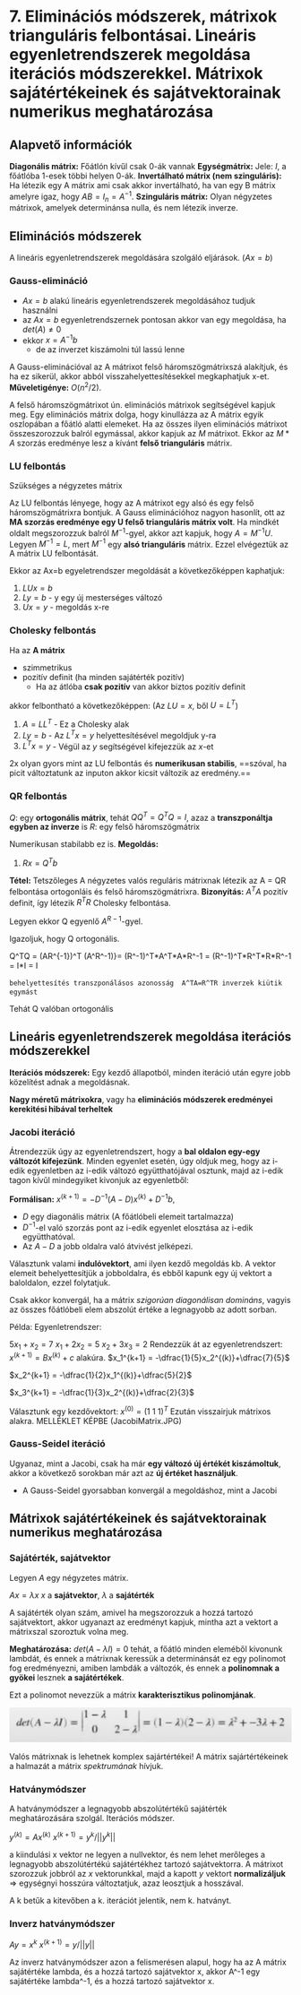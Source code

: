 
# 7. Eliminációs módszerek, mátrixok trianguláris felbontásai. Lineáris egyenletrendszerek megoldása iterációs módszerekkel. Mátrixok sajátértékeinek és sajátvektorainak numerikus meghatározása

## Alapvető információk
**Diagonális mátrix:** Főátlón kívűl csak 0-ák vannak
**Egységmátrix:** Jele: $I$, a főátlóba 1-esek többi helyen 0-ák.
**Invertálható mátrix (nem szinguláris):** Ha létezik egy A mátrix ami csak akkor invertálható, ha van egy B mátrix amelyre igaz, hogy $AB = I_n = A^{-1}$.
**Szinguláris mátrix:** Olyan négyzetes mátrixok, amelyek determinánsa nulla, és nem létezik inverze.

## Eliminációs módszerek
A lineáris egyenletrendszerek megoldására szolgáló eljárások. ($Ax = b$)

### Gauss-elimináció

- $Ax=b$ alakú lineáris egyenletrendszerek megoldásához tudjuk használni
- az $Ax=b$ egyenletrendszernek pontosan akkor van egy megoldása, ha $det(A) \ne 0$
- ekkor $x = A^{-1}b$
    - de az inverzet kiszámolni túl lassú lenne

A Gauss-eliminációval az A mátrixot felső háromszögmátrixszá alakítjuk, és ha ez sikerül, akkor abból visszahelyettesítésekkel megkaphatjuk x-et. **Műveletigénye:** $O(n^2/2)$.

A felső háromszögmátrixot ún. eliminációs mátrixok segítségével kapjuk meg. Egy eliminációs mátrix dolga, hogy kinullázza az A mátrix egyik oszlopában a főátló alatti elemeket. Ha az összes ilyen eliminációs mátrixot összeszorozzuk balról egymással, akkor kapjuk az $M$ mátrixot. 
Ekkor az $M*A$ szorzás eredménye lesz a kívánt **felső trianguláris** mátrix.

### LU felbontás
Szükséges a négyzetes mátrix

Az LU felbontás lényege, hogy az A mátrixot egy alsó és egy felső háromszögmátrixra bontjuk. A Gauss eliminációhoz nagyon hasonlít, ott az **MA szorzás eredménye egy U felső trianguláris mátrix volt**. Ha mindkét oldalt megszorozzuk balról $M^{-1}$-gyel, akkor azt kapjuk, hogy $A = M^{-1}U$. Legyen $M^{-1}=L$, mert $M^{-1}$ egy **alsó trianguláris** mátrix. Ezzel elvégeztük az A mátrix LU felbontását.

Ekkor az Ax=b egyeletrendszer megoldását a következőképpen kaphatjuk:
1. $LUx=b$
2. $Ly=b$ - y egy új mesterséges változó
3. $Ux = y$ - megoldás x-re


### Cholesky felbontás

Ha az **A mátrix**
- szimmetrikus
- pozitív definit (ha minden sajátérték pozitív)
	- Ha az átlóba **csak pozitív** van akkor biztos pozitív definit

akkor felbontható a következőképpen: (Az $LU = x$, ből $U = L^T$)
1. $A=LL^T$ - Ez a Cholesky alak
2. $Ly = b$ - Az $L^Tx = y$ helyettesítésével megoldjuk y-ra
3. $L^Tx = y$ - Végül az $y$ segítségével kifejezzük az $x$-et

2x olyan gyors mint az LU felbontás és **numerikusan stabilis**, ==szóval, ha picit változtatunk az inputon akkor kicsit változik az eredmény.==

### QR felbontás
$Q$: egy **ortogonális mátrix**, tehát $QQ^T = Q^TQ = I$, azaz a **transzponáltja egyben az inverze** is
$R$: egy felső háromszögmátrix

Numerikusan stabilabb ez is.
**Megoldás:**
1. $Rx=Q^Tb$

**Tétel:** Tetszőleges A négyzetes valós reguláris mátrixnak létezik az A = QR felbontása ortogonláis és felső háromszögmátrixra.
**Bizonyítás:**
$A^TA$ pozitív definit, így létezik $R^TR$ Cholesky felbontása.

Legyen ekkor Q egyenlő $A^{R-1}$-gyel.

Igazoljuk, hogy Q ortogonális.

Q^TQ = (AR^{-1})^T (A^R^-1)}= (R^-1)^T\*A^T\*A\*R^-1 = (R^-1)^T\*R^T\*R\*R^-1 = I\*I = I

    behelyettesítés transzponálásos azonosság  A^TA=R^TR inverzek kiütik egymást

Tehát Q valóban ortogonális 

## Lineáris egyenletrendszerek megoldása iterációs módszerekkel

**Iterációs módszerek:** Egy kezdő állapotból, minden iteráció után egyre jobb közelítést adnak a megoldásnak. 

**Nagy méretű mátrixokra**, vagy ha **eliminációs módszerek eredményei kerekitési hibával terheltek**
### Jacobi iteráció

Átrendezzük úgy az egyenletrendszert, hogy a **bal oldalon egy-egy változót kifejezünk**.
Minden egyenlet esetén, úgy oldjuk meg, hogy az i-edik egyenletben az i-edik változó együtthatójával osztunk, majd az i-edik tagon kívűl mindegyiket kivonjuk az egyenletből:

**Formálisan:**
$x^{(k+1)} = -D^{-1}(A-D)x^{(k)}+D^{-1}b$,
- $D$ egy diagonális mátrix (A főátlóbeli elemeit tartalmazza)
- $D^{-1}$-el való szorzás pont az i-edik egyenlet elosztása az i-edik együtthatóval.
- Az $A-D$ a jobb oldalra való átvivést jelképezi.

Választunk valami **indulóvektort**, ami ilyen kezdő megoldás kb.
A vektor elemeit behelyettesítjük a jobboldalra, és ebből kapunk egy új vektort a baloldalon, ezzel folytatjuk.

Csak akkor konvergál, ha a mátrix *szigorúan diagonálisan domináns*, vagyis az összes főátlóbeli elem abszolút értéke a legnagyobb az adott sorban.

Példa:
Egyenletrendszer:

$5x_1 + x_2 = 7$
$x_1 + 2x_2 = 5$
$x_2 + 3x_3 = 2$
Rendezzük át az egyenletrendszert: $x^{(k+1)}=Bx^{(k)}+c$ alakúra.
$x_1^{k+1} = -\dfrac{1}{5}x_2^{(k)}+\dfrac{7}{5}$

$x_2^{k+1} = -\dfrac{1}{2}x_1^{(k)}+\dfrac{5}{2}$

$x_3^{k+1} = -\dfrac{1}{3}x_2^{(k)}+\dfrac{2}{3}$

Választunk egy kezdővektort: $x^{(0)}=(1\ 1\ 1)^T$
Ezután visszairjuk mátrixos alakra.
MELLÉKLET KÉPBE (JacobiMatrix.JPG)
### Gauss-Seidel iteráció

Ugyanaz, mint a Jacobi, csak ha már **egy változó új értékét kiszámoltuk**, akkor a következő sorokban már azt az **új értéket használjuk**. 

- A Gauss-Seidel gyorsabban konvergál a megoldáshoz, mint a Jacobi

## Mátrixok sajátértékeinek és sajátvektorainak numerikus meghatározása

### Sajátérték, sajátvektor
Legyen $A$ egy négyzetes mátrix.

$Ax = \lambda x$
$x$ a **sajátvektor**, $\lambda$ a **sajátérték**

A sajátérték olyan szám, amivel ha megszorozzuk a hozzá tartozó sajátvektort, akkor ugyanazt az eredményt kapjuk, mintha azt a vektort a mátrixszal szoroztuk volna meg.

**Meghatározása:** $det(A - \lambda I) = 0$
tehát, a főátló minden eleméből kivonunk lambdát, és ennek a mátrixnak keressük a determinánsát
ez egy polinomot fog eredményezni, amiben lambdák a változók, és ennek a **polinomnak a gyökei** lesznek **a sajátértékek**.

Ezt a polinomot nevezzük a mátrix **karakterisztikus polinomjának**.

![sajatérték](sajatertek.JPG)

Valós mátrixnak is lehetnek komplex sajártértékei!
A mátrix sajártértékeinek a halmazát a mátrix *spektrumának* hívjuk.

### Hatványmódszer

A hatványmódszer a legnagyobb abszolútértékű sajátérték meghatározására szolgál.
Iterációs módszer.

$y^{(k)} = Ax^{(k)}$
$x^{(k+1)} = y^k/||y^k||$

a kiindulási x vektor ne legyen a nullvektor, és nem lehet merőleges a legnagyobb abszolútértékú sajátértékhez tartozó sajátvektorra.
A mátrixot szorozzuk jobbról az $x$ vektorunkkal, majd a kapott $y$ vektort **normalizáljuk** $\Rightarrow$ egységnyi hosszúra változtatjuk, azaz leosztjuk a hosszával.

A k betűk a kitevőben a k. iterációt jelentik, nem k. hatványt.

### Inverz hatványmódszer

$Ay=x^k$
$x^{(k+1)} = y/||y||$

Az inverz hatványmódszer azon a felismerésen alapul, hogy ha az A mátrix sajátértéke lambda, és a hozzá tartozó sajátvektor x, akkor A^-1 egy sajátértéke lambda^-1, és a hozzá tartozó sajátvektor x.
